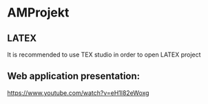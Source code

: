 # AMProjekt

## LATEX
It is recommended to use TEX studio in order to open LATEX project

## Web application presentation:
https://www.youtube.com/watch?v=eH1l82eWoxg
